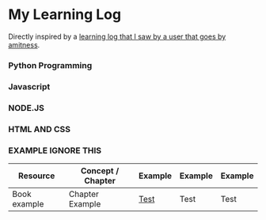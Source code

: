 # My Learning Log

Directly inspired by a [learning log that I saw by a user that goes by amitness](https://github.com/amitness/learning/tree/master).

### Python Programming

### Javascript

### NODE.JS

### HTML AND CSS

### EXAMPLE IGNORE THIS
|Resource|Concept / Chapter|Example|Example|Example|
|---|---|---|---|---|
|Book example|Chapter Example|[Test](http://www.google.com)|Test|Test|
